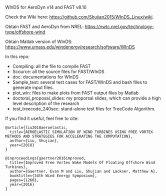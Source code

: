 WInDS for AeroDyn v14 and FAST v8.10

Check the Wiki here: https://github.com/Shujian2015/WInDS_Linux/wiki.

Obtain FAST and AeroDyn from NREL: https://nwtc.nrel.gov/technology-type/offshore-wind

Obtain Matlab version of WInDS: https://www.umass.edu/windenergy/research/software/WInDS

In this repo:
- Compiling: all the file to compile FAST
- Scource: all the source files for FAST/WInDS
- doc: documentations for WInDS
- Sample_test: several test cases for FAST/WInDS and bash files to generate input files.
- plot_win: files to make plots from FAST output files by Matlab
- doctoral_proposal_slides: my proporsal slides, which can provide a high level description of the research
- test_treecode_240sec: stand-alone test files for TreeCode Algorithm. 

If you find it useful, feel free to cite: 
```
@article{liu2018aeroelastic,
  title={AEROELASTIC SIMULATION OF WIND TURBINES USING FREE VORTEX METHODS AND STRATEGIES FOR ACCELERATING THE COMPUTATION},
  author={Liu, Shujian},
  year={2018}
}
```

```
@inproceedings{gaertner2016improved,
  title={Improved Free Vortex Wake Models Of Floating Offshore Wind Turbines},
  author={Gaertner, Evan M and Liu, Shujian and Lackner, Matthew A},
  booktitle={34th Wind Energy Symposium},
  pages={1260},
  year={2016}
}
```
